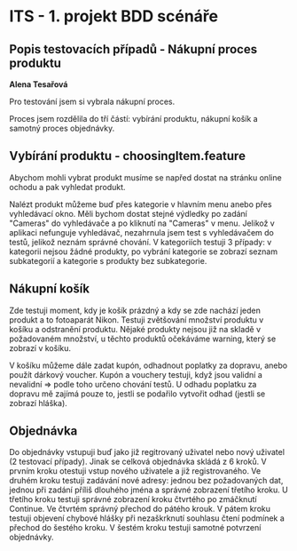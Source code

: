 ITS - 1. projekt BDD scénáře
===========================

Popis testovacích případů - Nákupní proces produktu
---------------------------------------------------
__Alena Tesařová__

Pro testování jsem si vybrala nákupní proces.

Proces jsem rozdělila do tří částí: vybírání produktu, nákupní košík a samotný proces objednávky.

## Vybírání produktu - choosingItem.feature
Abychom mohli vybrat produkt musíme se napřed dostat na stránku online ochodu a pak vyhledat produkt.

Nalézt produkt můžeme buď přes kategorie v hlavním menu anebo přes vyhledávací okno. Měli bychom dostat stejné výdledky po zadání "Cameras" do vyhledávače a po kliknutí na "Cameras" v menu. Jelikož v aplikaci nefunguje vyhledávač, nezahrnula jsem test s vyhledávačem do testů, jelikož neznám správné chování.
V kategoriích testuji 3 případy: v kategorii nejsou žádné produkty, po vybrání kategorie se zobrazí seznam subkategorií a kategorie s produkty bez subkategorie.

## Nákupní košík

Zde testuji moment, kdy je košík prázdný a kdy se zde nachází jeden produkt a to fotoaparát Nikon. Testuji zvětšování množství produktu v košíku a odstranění produktu. Nějaké produkty nejsou již na skladě v požadovaném množství, u těchto produktů očekáváme warning, který se zobrazí v košíku.

V košíku můžeme dále zadat kupón, odhadnout poplatky za dopravu, anebo použít dárkový voucher. Kupón a vouchery testuji, když jsou validní a nevalidní => podle toho určeno chování testů. U odhadu poplatku za dopravu mě zajímá pouze to, jestli se podařilo vytvořit odhad (jestli se zobrazí hláška). 

## Objednávka
Do objednávky vstupuji buď jako již regitrovaný uživatel nebo nový uživatel (2 testovací případy). Jinak se celková objednávka skládá z 6 kroků. V prvním kroku otestuji vstup nového uživatele a již registrovaného. Ve druhém kroku testuji zadávání nové adresy: jednou bez požadovaných dat, jednou při zadání příliš dlouhého jména a správné zobrazení třetího kroku. U třetího kroku testuji správné zobrazení kroku čtvrtého po zmáčknutí Continue. Ve čtvrtém správný přechod do pátého krouk. V pátem kroku testuji objevení chybové hlášky při nezaškrknutí souhlasu čtení podmínek a přechod do šestého kroku. V šestém kroku testuji samotné potvrzení objednávky. 



